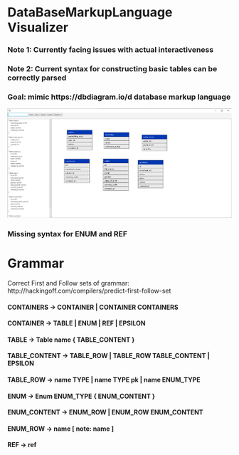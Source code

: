 <h1>DataBaseMarkupLanguage Visualizer</h1>

<h3>Note 1: Currently facing issues with actual interactiveness</h3>
<h3>Note 2: Current syntax for constructing basic tables can be correctly parsed</h3>
<h3>Goal: mimic https://dbdiagram.io/d database markup language</h3>
<img src="images/interactive-DBML.png">

<h3>Missing syntax for ENUM and REF</h3>

<h1>Grammar</h1>
Correct First and Follow sets of grammar: http://hackingoff.com/compilers/predict-first-follow-set
  <h4>CONTAINERS -> CONTAINER | CONTAINER CONTAINERS</h4>
  <h4>CONTAINER -> TABLE | ENUM | REF | EPSILON</h4>
  <h4>TABLE -> Table name { TABLE_CONTENT }</h4>
  <h4>TABLE_CONTENT -> TABLE_ROW | TABLE_ROW TABLE_CONTENT | EPSILON</h4>
  <h4>TABLE_ROW -> name TYPE | name TYPE pk | name ENUM_TYPE</h4>
  <h4>ENUM -> Enum ENUM_TYPE { ENUM_CONTENT }</h4>
  <h4>ENUM_CONTENT -> ENUM_ROW | ENUM_ROW ENUM_CONTENT</h4>
  <h4>ENUM_ROW -> name [ note: name ]</h4>
  <h4>REF -> ref</h4>
